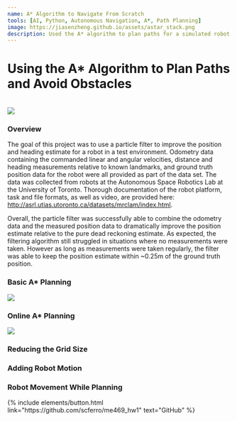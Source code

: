 ```yaml
---
name: A* Algorithm to Navigate From Scratch
tools: [AI, Python, Autonomous Navigation, A*, Path Planning]
image: https://jiasenzheng.github.io/assets/astar_stack.png
description: Used the A* algorithm to plan paths for a simulated robot.
---
```


# Using the A* Algorithm to Plan Paths and Avoid Obstacles
<br>

<img src="{{ site.url }}{{ site.baseurl }}/assets/astar_stack.png" />


### Overview
The goal of this project was to use a particle filter to improve the position and heading estimate for a robot in a test environment. Odometry data containing the commanded linear and angular velocities, distance and heading measurements relative to known landmarks, and ground truth position data for the robot were all provided as part of the data set. The data was collected from robots at the Autonomous Space Robotics Lab at the University of Toronto. Thorough documentation of the robot platform, task and file formats, as well as video, are provided here: http://asrl.utias.utoronto.ca/datasets/mrclam/index.html.

Overall, the particle filter was successfully able to combine the odometry data and the measured position data to dramatically improve the position estimate relative to the pure dead reckoning estimate. As expected, the filtering algorithm still struggled in situations where no measurements were taken. However as long as measurements were taken regularly, the filter was able to keep the position estimate within ~0.25m of the ground truth position. 


### Basic A* Planning
<img src="{{ site.url }}{{ site.baseurl }}/assets/astar1.png" />


### Online A* Planning
<img src="{{ site.url }}{{ site.baseurl }}/assets/astar2.png" />


### Reducing the Grid Size


### Adding Robot Motion


### Robot Movement While Planning

<p class="text-center">
{% include elements/button.html link="https://github.com/scferro/me469_hw1" text="GitHub" %}
</p>